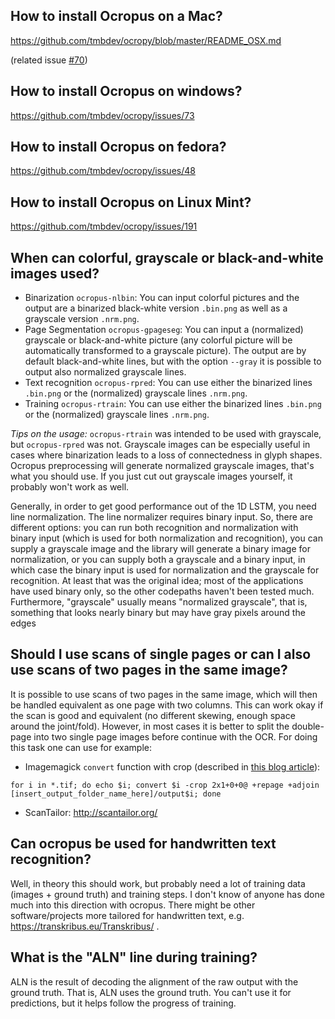 ## How to install Ocropus on a Mac?

https://github.com/tmbdev/ocropy/blob/master/README_OSX.md

(related issue [#70](https://github.com/tmbdev/ocropy/issues/70))

## How to install Ocropus on windows?

https://github.com/tmbdev/ocropy/issues/73

## How to install Ocropus on fedora?

https://github.com/tmbdev/ocropy/issues/48

## How to install Ocropus on Linux Mint?

https://github.com/tmbdev/ocropy/issues/191

## When can colorful, grayscale or black-and-white images used?

 * Binarization `ocropus-nlbin`: You can input colorful pictures and the output are a binarized black-white version `.bin.png` as well as a grayscale version `.nrm.png`.
 * Page Segmentation `ocropus-gpageseg`: You can input a (normalized) grayscale or black-and-white picture (any colorful picture will be automatically transformed to a grayscale picture). The output are by default black-and-white lines, but with the option `--gray` it is possible to output also normalized grayscale lines.
 * Text recognition `ocropus-rpred`: You can use either the binarized lines `.bin.png` or the (normalized) grayscale lines `.nrm.png`. 
 * Training `ocropus-rtrain`: You can use either the binarized lines `.bin.png` or the (normalized) grayscale lines `.nrm.png`.

_Tips on the usage:_ `ocropus-rtrain` was intended to be used with grayscale, but `ocropus-rpred` was not. Grayscale images can be especially useful in cases where binarization leads to a loss of connectedness in glyph shapes. Ocropus preprocessing will generate normalized grayscale images, that's what you should use. If you just cut out grayscale images yourself, it probably won't work as well.

Generally, in order to get good performance out of the 1D LSTM, you need line normalization. The line normalizer requires binary input. So, there are different options: you can run both recognition and normalization with binary input (which is used for both normalization and recognition), you can supply a grayscale image and the library will generate a binary image for normalization, or you can supply both a grayscale and a binary input, in which case the binary input is used for normalization and the grayscale for recognition. At least that was the original idea; most of the applications have used binary only, so the other codepaths haven't been tested much. Furthermore, "grayscale" usually means "normalized grayscale", that is, something that looks nearly binary but may have gray pixels around the edges

## Should I use scans of single pages or can I also use scans of two pages in the same image?

It is possible to use scans of two pages in the same image, which will then be handled equivalent as one page with two columns. This can work okay if the scan is good and equivalent (no different skewing, enough space around the joint/fold). However, in most cases it is better to split the double-page into two single page images before continue with the OCR. For doing this task one can use for example:
* Imagemagick `convert` function with crop (described in [this blog article](http://hdw.artsci.wustl.edu/articles/154)):
```
for i in *.tif; do echo $i; convert $i -crop 2x1+0+0@ +repage +adjoin [insert_output_folder_name_here]/output$i; done
```
* ScanTailor: http://scantailor.org/


## Can ocropus be used for handwritten text recognition?

Well, in theory this should work, but probably need a lot of training data (images + ground truth) and training steps. I don't know of anyone has done much into this direction with ocropus. There might be other software/projects more tailored for handwritten text, e.g. https://transkribus.eu/Transkribus/ .


## What is the "ALN" line during training?

ALN is the result of decoding the alignment of the raw output with the ground truth. That is, ALN uses the ground truth. You can't use it for predictions, but it helps follow the progress of training.
